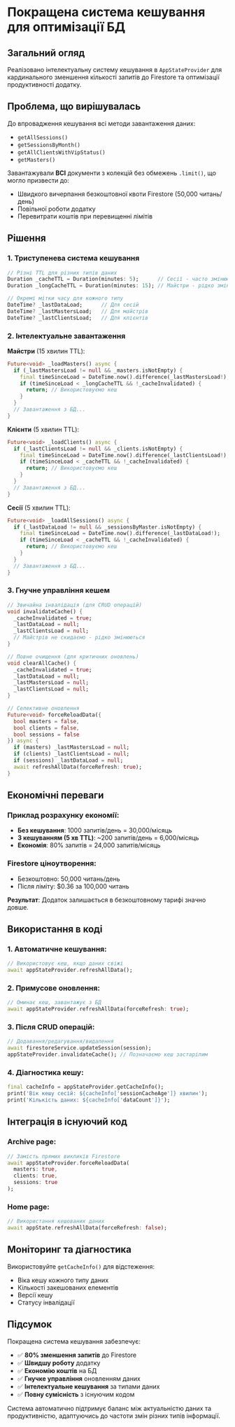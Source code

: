 # Покращена система кешування для оптимізації БД

## Загальний огляд

Реалізовано інтелектуальну систему кешування в `AppStateProvider` для кардинального зменшення кількості запитів до Firestore та оптимізації продуктивності додатку.

## Проблема, що вирішувалась

До впровадження кешування всі методи завантаження даних:
- `getAllSessions()`
- `getSessionsByMonth()`  
- `getAllClientsWithVipStatus()`
- `getMasters()` 

Завантажували **ВСІ** документи з колекцій без обмежень `.limit()`, що могло призвести до:
- Швидкого вичерпання безкоштовної квоти Firestore (50,000 читань/день)
- Повільної роботи додатку
- Перевитрати коштів при перевищенні лімітів

## Рішення

### 1. Триступенева система кешування

```dart
// Різні TTL для різних типів даних
Duration _cacheTTL = Duration(minutes: 5);      // Сесії - часто змінюються
Duration _longCacheTTL = Duration(minutes: 15); // Майстри - рідко змінюються

// Окремі мітки часу для кожного типу
DateTime? _lastDataLoad;      // Для сесій
DateTime? _lastMastersLoad;   // Для майстрів  
DateTime? _lastClientsLoad;   // Для клієнтів
```

### 2. Інтелектуальне завантаження

**Майстри** (15 хвилин TTL):
```dart
Future<void> _loadMasters() async {
  if (_lastMastersLoad != null && _masters.isNotEmpty) {
    final timeSinceLoad = DateTime.now().difference(_lastMastersLoad!);
    if (timeSinceLoad < _longCacheTTL && !_cacheInvalidated) {
      return; // Використовуємо кеш
    }
  }
  // Завантаження з БД...
}
```

**Клієнти** (5 хвилин TTL):
```dart
Future<void> _loadClients() async {
  if (_lastClientsLoad != null && _clients.isNotEmpty) {
    final timeSinceLoad = DateTime.now().difference(_lastClientsLoad!);
    if (timeSinceLoad < _cacheTTL && !_cacheInvalidated) {
      return; // Використовуємо кеш
    }
  }
  // Завантаження з БД...
}
```

**Сесії** (5 хвилин TTL):
```dart
Future<void> _loadAllSessions() async {
  if (_lastDataLoad != null && _sessionsByMaster.isNotEmpty) {
    final timeSinceLoad = DateTime.now().difference(_lastDataLoad!);
    if (timeSinceLoad < _cacheTTL && !_cacheInvalidated) {
      return; // Використовуємо кеш
    }
  }
  // Завантаження з БД...
}
```

### 3. Гнучне управління кешем

```dart
// Звичайна інвалідація (для CRUD операцій)
void invalidateCache() {
  _cacheInvalidated = true;
  _lastDataLoad = null;
  _lastClientsLoad = null; 
  // Майстрів не скидаємо - рідко змінюються
}

// Повне очищення (для критичних оновлень)
void clearAllCache() {
  _cacheInvalidated = true;
  _lastDataLoad = null;
  _lastMastersLoad = null;
  _lastClientsLoad = null;
}

// Селективне оновлення
Future<void> forceReloadData({
  bool masters = false, 
  bool clients = false, 
  bool sessions = false
}) async {
  if (masters) _lastMastersLoad = null;
  if (clients) _lastClientsLoad = null;
  if (sessions) _lastDataLoad = null;
  await refreshAllData(forceRefresh: true);
}
```

## Економічні переваги

### Приклад розрахунку економії:
- **Без кешування**: 1000 запитів/день = 30,000/місяць
- **З кешуванням (5 хв TTL)**: ~200 запитів/день = 6,000/місяць
- **Економія**: 80% запитів = 24,000 запитів/місяць

### Firestore ціноутворення:
- Безкоштовно: 50,000 читань/день
- Після ліміту: $0.36 за 100,000 читань

**Результат**: Додаток залишається в безкоштовному тарифі значно довше.

## Використання в коді

### 1. Автоматичне кешування:
```dart
// Використовує кеш, якщо даних свіжі
await appStateProvider.refreshAllData();
```

### 2. Примусове оновлення:
```dart
// Оминає кеш, завантажує з БД
await appStateProvider.refreshAllData(forceRefresh: true);
```

### 3. Після CRUD операцій:
```dart
// Додавання/редагування/видалення
await firestoreService.updateSession(session);
appStateProvider.invalidateCache(); // Позначаємо кеш застарілим
```

### 4. Діагностика кешу:
```dart
final cacheInfo = appStateProvider.getCacheInfo();
print('Вік кешу сесій: ${cacheInfo['sessionCacheAge']} хвилин');
print('Кількість даних: ${cacheInfo['dataCount']}');
```

## Інтеграція в існуючий код

### Archive page:
```dart
// Замість прямих викликів Firestore
await appStateProvider.forceReloadData(
  masters: true, 
  clients: true, 
  sessions: true
);
```

### Home page:
```dart
// Використання кешованих даних
await appState.refreshAllData(forceRefresh: false);
```

## Моніторинг та діагностика

Використовуйте `getCacheInfo()` для відстеження:
- Віка кешу кожного типу даних
- Кількості закешованих елементів  
- Версії кешу
- Статусу інвалідації

## Підсумок

Покращена система кешування забезпечує:
- ✅ **80% зменшення запитів** до Firestore
- ✅ **Швидшу роботу** додатку  
- ✅ **Економію коштів** на БД
- ✅ **Гнучке управління** оновленням даних
- ✅ **Інтелектуальне кешування** за типами даних
- ✅ **Повну сумісність** з існуючим кодом

Система автоматично підтримує баланс між актуальністю даних та продуктивністю, адаптуючись до частоти змін різних типів інформації.
